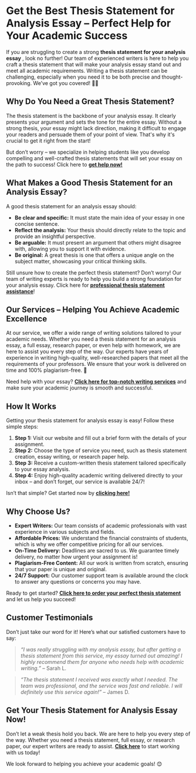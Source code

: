 # Get the Best Thesis Statement for Analysis Essay – Perfect Help for Your Academic Success

If you are struggling to create a strong **thesis statement for your analysis essay** , look no further! Our team of experienced writers is here to help you craft a thesis statement that will make your analysis essay stand out and meet all academic requirements. Writing a thesis statement can be challenging, especially when you need it to be both precise and thought-provoking. We’ve got you covered! 👨‍🎓

## Why Do You Need a Great Thesis Statement?

The thesis statement is the backbone of your analysis essay. It clearly presents your argument and sets the tone for the entire essay. Without a strong thesis, your essay might lack direction, making it difficult to engage your readers and persuade them of your point of view. That's why it's crucial to get it right from the start!

But don’t worry – we specialize in helping students like you develop compelling and well-crafted thesis statements that will set your essay on the path to success! Click here to [**get help now!**](https://tinyurl.com/topessay?keyword=thesis+statement+for+analysis+essay)

## What Makes a Good Thesis Statement for an Analysis Essay?

A good thesis statement for an analysis essay should:

- **Be clear and specific:** It must state the main idea of your essay in one concise sentence.
- **Reflect the analysis:** Your thesis should directly relate to the topic and provide an insightful perspective.
- **Be arguable:** It must present an argument that others might disagree with, allowing you to support it with evidence.
- **Be original:** A great thesis is one that offers a unique angle on the subject matter, showcasing your critical thinking skills.

Still unsure how to create the perfect thesis statement? Don’t worry! Our team of writing experts is ready to help you build a strong foundation for your analysis essay. Click here for [**professional thesis statement assistance**](https://tinyurl.com/topessay?keyword=thesis+statement+for+analysis+essay)!

## Our Services – Helping You Achieve Academic Excellence

At our service, we offer a wide range of writing solutions tailored to your academic needs. Whether you need a thesis statement for an analysis essay, a full essay, research paper, or even help with homework, we are here to assist you every step of the way. Our experts have years of experience in writing high-quality, well-researched papers that meet all the requirements of your professors. We ensure that your work is delivered on time and 100% plagiarism-free. 💯

Need help with your essay? [**Click here for top-notch writing services**](https://tinyurl.com/topessay?keyword=thesis+statement+for+analysis+essay) and make sure your academic journey is smooth and successful.

## How It Works

Getting your thesis statement for analysis essay is easy! Follow these simple steps:

1. **Step 1:** Visit our website and fill out a brief form with the details of your assignment.
2. **Step 2:** Choose the type of service you need, such as thesis statement creation, essay writing, or research paper help.
3. **Step 3:** Receive a custom-written thesis statement tailored specifically to your essay analysis.
4. **Step 4:** Enjoy high-quality academic writing delivered directly to your inbox – and don’t forget, our service is available 24/7!

Isn’t that simple? Get started now by [**clicking here!**](https://tinyurl.com/topessay?keyword=thesis+statement+for+analysis+essay)

## Why Choose Us?

- **Expert Writers:** Our team consists of academic professionals with vast experience in various subjects and fields.
- **Affordable Prices:** We understand the financial constraints of students, which is why we offer competitive pricing for all our services.
- **On-Time Delivery:** Deadlines are sacred to us. We guarantee timely delivery, no matter how urgent your assignment is!
- **Plagiarism-Free Content:** All our work is written from scratch, ensuring that your paper is unique and original.
- **24/7 Support:** Our customer support team is available around the clock to answer any questions or concerns you may have.

Ready to get started? [**Click here to order your perfect thesis statement**](https://tinyurl.com/topessay?keyword=thesis+statement+for+analysis+essay) and let us help you succeed!

## Customer Testimonials

Don’t just take our word for it! Here’s what our satisfied customers have to say:

> _“I was really struggling with my analysis essay, but after getting a thesis statement from this service, my essay turned out amazing! I highly recommend them for anyone who needs help with academic writing.”_ – Sarah L.

> _“The thesis statement I received was exactly what I needed. The team was professional, and the service was fast and reliable. I will definitely use this service again!”_ – James D.

## Get Your Thesis Statement for Analysis Essay Now!

Don’t let a weak thesis hold you back. We are here to help you every step of the way. Whether you need a thesis statement, full essay, or research paper, our expert writers are ready to assist. [**Click here**](https://tinyurl.com/topessay?keyword=thesis+statement+for+analysis+essay) to start working with us today!

We look forward to helping you achieve your academic goals! 😊
